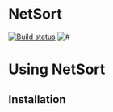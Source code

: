 # NetSort

[![Build status](https://ci.appveyor.com/api/projects/status/github/philip-barrasso/NetSort?svg=true)](https://ci.appveyor.com/project/philip-barrasso/netsort) ![#](https://img.shields.io/nuget/v/NetSort.svg)

# Using NetSort

## Installation

